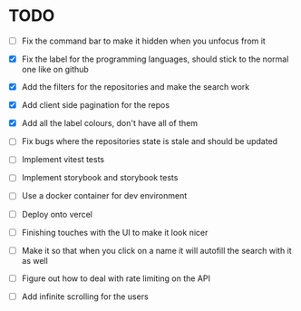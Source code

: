 # TODO

- [ ] Fix the command bar to make it hidden when you unfocus from it
- [X] Fix the label for the programming languages, should stick to the normal one like on github
- [X] Add the filters for the repositories and make the search work
- [X] Add client side pagination for the repos
- [X] Add all the label colours, don't have all of them

- [ ] Fix bugs where the repositories state is stale and should be updated
- [ ] Implement vitest tests
- [ ] Implement storybook and storybook tests
- [ ] Use a docker container for dev environment
- [ ] Deploy onto vercel
- [ ] Finishing touches with the UI to make it look nicer

- [ ] Make it so that when you click on a name it will autofill the search with it as well
- [ ] Figure out how to deal with rate limiting on the API
- [ ] Add infinite scrolling for the users